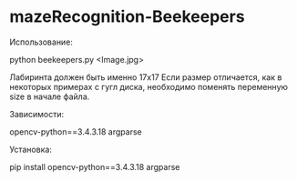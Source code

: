 # mazeRecognition-Beekeepers

Использование:


python beekeepers.py <Image.jpg>

Лабиринта должен быть именно 17х17
Если размер отличается, как в некоторых примерах с гугл диска, необходимо поменять переменную size в начале файла.


Зависимости:

opencv-python==3.4.3.18 argparse

Установка:

pip install opencv-python==3.4.3.18 argparse
